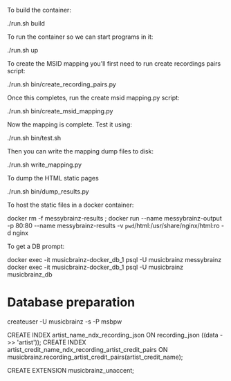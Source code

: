 To build the container:

./run.sh build

To run the container so we can start programs in it:

./run.sh up

To create the MSID mapping you'll first need to run create recordings pairs script:

./run.sh bin/create_recording_pairs.py

Once this completes, run the create msid mapping.py script:

./run.sh bin/create_msid_mapping.py

Now the mapping is complete. Test it using:

./run.sh bin/test.sh


Then you can write the mapping dump files to disk:

./run.sh write_mapping.py

To dump the HTML static pages

./run.sh bin/dump_results.py

To host the static files in a docker container:

docker rm -f messybrainz-results ; docker run --name messybrainz-output -p 80:80 --name messybrainz-results -v `pwd`/html:/usr/share/nginx/html:ro -d nginx

To get a DB prompt:

docker exec -it musicbrainz-docker_db_1 psql -U musicbrainz messybrainz
docker exec -it musicbrainz-docker_db_1 psql -U musicbrainz musicbrainz_db


Database preparation
====================

createuser -U musicbrainz -s -P msbpw

CREATE INDEX artist_name_ndx_recording_json ON recording_json ((data ->> 'artist'));
CREATE INDEX artist_credit_name_ndx_recording_artist_credit_pairs ON musicbrainz.recording_artist_credit_pairs(artist_credit_name);

CREATE EXTENSION musicbrainz_unaccent;




